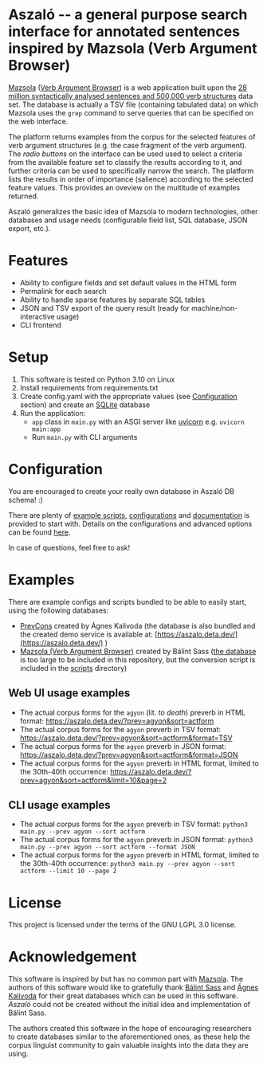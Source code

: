 
# Aszaló -- a general purpose search interface for annotated sentences inspired by Mazsola (Verb Argument Browser)

[Mazsola](https://github.com/sassbalint/mazsola)
([Verb Argument Browser](http://corpus.nytud.hu/mazsola/index_eng.html))
is a web application built upon the
[28 million syntactically analysed sentences and 500,000 verb structures](http://corpus.nytud.hu/isz)
data set.
The database is actually a TSV file (containing tabulated data) on which Mazsola uses the `grep` command
to serve queries that can be specified on the web interface.

The platform returns examples from the corpus for the selected features of verb argument structures
(e.g. the case fragment of the verb argument). The *radio buttons* on the interface can be used used to select a
criteria from the available feature set to classify the results according to it,
and further criteria can be used to specifically narrow the search.
The platform lists the results in order of importance (salience) according to the selected feature values.
This provides an oveview on the multitude of examples returned.

Aszaló generalizes the basic idea of Mazsola to modern technologies, other databases  and usage needs
(configurable field list, SQL database, JSON export, etc.).

# Features

- Ability to configure fields and set default values in the HTML form
- Permalink for each search
- Ability to handle sparse features by separate SQL tables
- JSON and TSV export of the query result (ready for machine/non-interactive usage)
- CLI frontend

# Setup

1. This software is tested on Python 3.10 on Linux
2. Install requirements from requirements.txt
3. Create config.yaml with the appropriate values (see [Configuration](#configuration) section) and create an [SQLite](https://www.sqlite.org/index.html) database
4. Run the application:
   - `app` class in `main.py` with an ASGI server like [uvicorn](https://www.uvicorn.org/) e.g. `uvicorn main:app`
   - Run `main.py` with CLI arguments

# Configuration

You are encouraged to create your really own database in Aszaló DB schema! :)

There are plenty of [example scripts](scripts), [configurations](example_configs) and [documentation](docs)
is provided to start with. Details on the configurations and advanced options can be found [here](docs/config.md).

In case of questions, feel free to ask!

# Examples

There are example configs and scripts bundled to be able to easily start, using the following databases:

- [PrevCons](https://github.com/kagnes/prevcons) created by Ágnes Kalivoda (the database is also bundled and the created demo service is available at: [https://aszalo.deta.dev/](https://aszalo.deta.dev/) )
- [Mazsola (Verb Argument Browser)](http://corpus.nytud.hu/mazsola/index_eng.html) created by Bálint Sass ([the database](http://corpus.nytud.hu/isz/) is too large to be included in this repository, but the conversion script is included in the [scripts](scripts) directory)

## Web UI usage examples

- The actual corpus forms for the `agyon` (lit. _to death_) preverb in HTML format: https://aszalo.deta.dev/?prev=agyon&sort=actform
- The actual corpus forms for the `agyon` preverb in TSV format: https://aszalo.deta.dev/?prev=agyon&sort=actform&format=TSV
- The actual corpus forms for the `agyon` preverb in JSON format: https://aszalo.deta.dev/?prev=agyon&sort=actform&format=JSON
- The actual corpus forms for the `agyon` preverb in HTML format, limited to the 30th-40th occurrence: https://aszalo.deta.dev/?prev=agyon&sort=actform&limit=10&page=2

## CLI usage examples

- The actual corpus forms for the `agyon` preverb in TSV format: `python3 main.py --prev agyon --sort actform`
- The actual corpus forms for the `agyon` preverb in JSON format: `python3 main.py --prev agyon --sort actform --format JSON`
- The actual corpus forms for the `agyon` preverb in HTML format, limited to the 30th-40th occurrence: `python3 main.py --prev agyon --sort actform --limit 10 --page 2`

# License

This project is licensed under the terms of the GNU LGPL 3.0 license.

# Acknowledgement

This software is inspired by but has no common part with [Mazsola](https://github.com/sassbalint/mazsola). The authors of this software would like to gratefully thank [Bálint Sass](http://github.com/sassbalint) and [Ágnes Kalivoda](http://github.com/kagnes) for their great databases which can be used in this software.
_Aszaló_ could not be created without the initial idea and implementation of Bálint Sass.

The authors created this software in the hope of encouraging researchers to create databases similar to the aforementioned ones, as these help the corpus linguist community to gain valuable insights into the data they are using.
